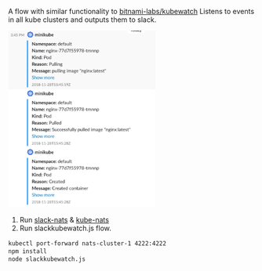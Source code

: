 A flow with similar functionality to [bitnami-labs/kubewatch](https://github.com/bitnami-labs/kubewatch)
Listens to events in all kube clusters and outputs them to slack.

<img src="https://github.com/natsflow/natsflow/blob/master/examples/slack-kubewatch/output.png" width="300">

1. Run [slack-nats](https://github.com/natsflow/slack-nats) & [kube-nats](https://github.com/natsflow/kube-nats)
1. Run slackkubewatch.js flow.

```
kubectl port-forward nats-cluster-1 4222:4222
npm install
node slackkubewatch.js
```
